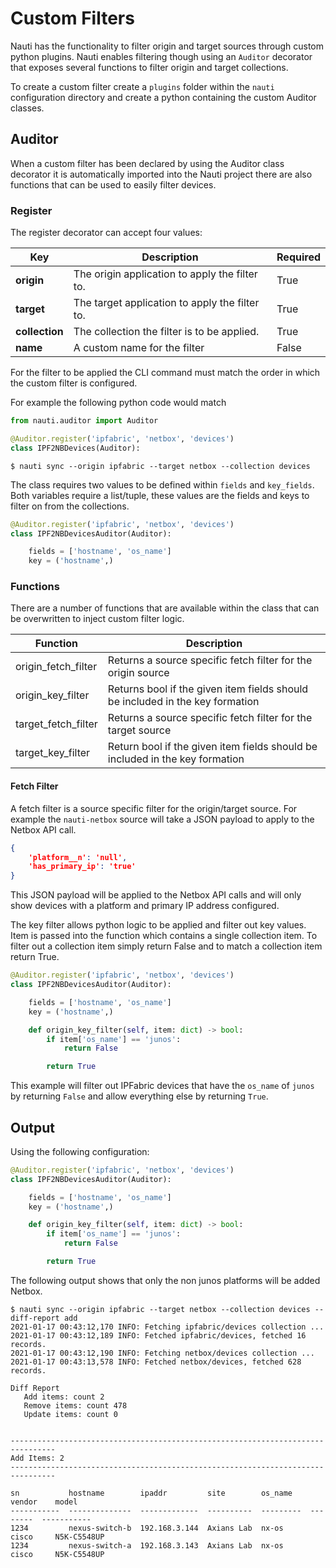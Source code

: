# Custom Filters
Nauti has the functionality to filter origin and target sources through custom python plugins. Nauti enables filtering though using an `Auditor` decorator that exposes several functions to filter origin and target collections.

To create a custom filter create a `plugins` folder within the `nauti` configuration directory and create a python containing the custom Auditor classes.

## Auditor
When a custom filter has been declared by using the Auditor class decorator it is automatically imported into the Nauti project there are also functions that can be used to easily filter devices.

### Register
The register decorator can accept four values:

| Key | Description | Required |
| --- | --- | --- |
| **origin** | The origin application to apply the filter to. | True |
|**target** | The target application to apply the filter to. | True |
| **collection** | The collection the filter is to be applied. | True |
| **name** | A custom name for the filter | False |

For the filter to be applied the CLI command must match the order in which the custom filter is configured.

For example the following python code would match
```python
from nauti.auditor import Auditor

@Auditor.register('ipfabric', 'netbox', 'devices')
class IPF2NBDevices(Auditor):
```

```shell
$ nauti sync --origin ipfabric --target netbox --collection devices
```

The class requires two values to be defined within `fields` and `key_fields`. Both variables require a list/tuple, these values are the fields and keys to filter on from the collections.

```python
@Auditor.register('ipfabric', 'netbox', 'devices')
class IPF2NBDevicesAuditor(Auditor):

    fields = ['hostname', 'os_name']
    key = ('hostname',)
```

### Functions
There are a number of functions that are available within the class that can be overwritten to inject custom filter logic.

| Function | Description |
| --- | --- |
| origin_fetch_filter | Returns a source specific fetch filter for the origin source |
| origin_key_filter | Returns bool if the given item fields should be included in the key formation |
| target_fetch_filter | Returns a source specific fetch filter for the target source |
| target_key_filter | Return bool if the given item fields should be included in the key formation |

#### Fetch Filter
A fetch filter is a source specific filter for the origin/target source. For example the `nauti-netbox` source will take a JSON payload to apply to the Netbox API call.

```json
{
    'platform__n': 'null',
    'has_primary_ip': 'true'
}
```

This JSON payload will be applied to the Netbox API calls and will only show devices with a platform and primary IP address configured.

The key filter allows python logic to be applied and filter out key values. Item is passed into the function which contains a single collection item. To filter out a collection item simply return False and to match a collection item return True.

```python
@Auditor.register('ipfabric', 'netbox', 'devices')
class IPF2NBDevicesAuditor(Auditor):

    fields = ['hostname', 'os_name']
    key = ('hostname',)

    def origin_key_filter(self, item: dict) -> bool:
        if item['os_name'] == 'junos':
            return False

        return True
```

This example will filter out IPFabric devices that have the `os_name` of `junos` by returning `False` and allow everything else by returning `True`.

## Output
Using the following configuration:

```python
@Auditor.register('ipfabric', 'netbox', 'devices')
class IPF2NBDevicesAuditor(Auditor):

    fields = ['hostname', 'os_name']
    key = ('hostname',)

    def origin_key_filter(self, item: dict) -> bool:
        if item['os_name'] == 'junos':
            return False

        return True
```

The following output shows that only the non junos platforms will be added Netbox.

```shell
$ nauti sync --origin ipfabric --target netbox --collection devices --diff-report add
2021-01-17 00:43:12,170 INFO: Fetching ipfabric/devices collection ...
2021-01-17 00:43:12,189 INFO: Fetched ipfabric/devices, fetched 16 records.
2021-01-17 00:43:12,190 INFO: Fetching netbox/devices collection ...
2021-01-17 00:43:13,578 INFO: Fetched netbox/devices, fetched 628 records.

Diff Report
   Add items: count 2
   Remove items: count 478
   Update items: count 0


--------------------------------------------------------------------------------
Add Items: 2
--------------------------------------------------------------------------------

sn           hostname        ipaddr         site        os_name    vendor    model
-----------  --------------  -------------  ----------  ---------  --------  -----------
1234         nexus-switch-b  192.168.3.144  Axians Lab  nx-os      cisco     N5K-C5548UP
1234         nexus-switch-a  192.168.3.143  Axians Lab  nx-os      cisco     N5K-C5548UP
```
